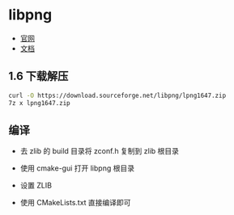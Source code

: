 # libpng

- [官网](http://www.libpng.org/pub/png/libpng.html)
- [文档](http://www.libpng.org/pub/png/libpng.html)

## 1.6 下载解压

```bash
curl -O https://download.sourceforge.net/libpng/lpng1647.zip
7z x lpng1647.zip
```

## 编译

- 去 zlib 的 build 目录将 zconf.h 复制到 zlib 根目录
- 使用 cmake-gui 打开 libpng 根目录
- 设置 ZLIB

- 使用 CMakeLists.txt 直接编译即可
